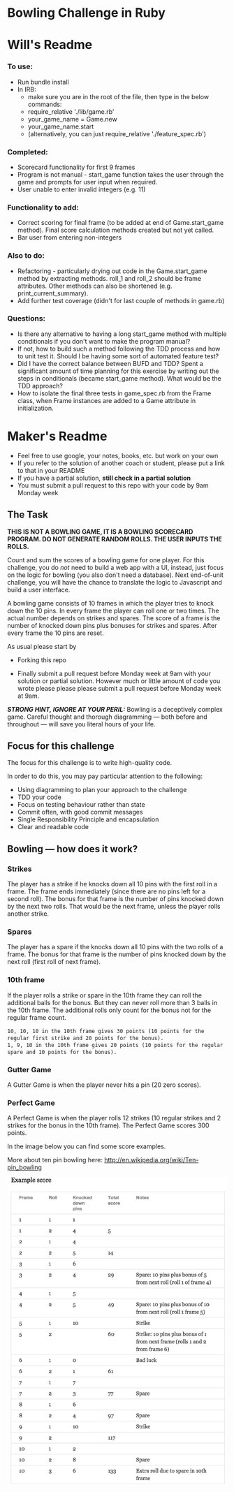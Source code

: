 Bowling Challenge in Ruby
=================

Will's Readme
=================

### To use:
* Run bundle install
* In IRB:
  * make sure you are in the root of the file, then type in the below commands:
  * require_relative './lib/game.rb'
  * your_game_name = Game.new
  * your_game_name.start
  * (alternatively, you can just require_relative './feature_spec.rb')

### Completed:
* Scorecard functionality for first 9 frames
* Program is not manual - start_game function takes the user through the game and prompts for user input when required.
* User unable to enter invalid integers (e.g. 11)

### Functionality to add:
* Correct scoring for final frame (to be added at end of Game.start_game method). Final score calculation methods created but not yet called.
* Bar user from entering non-integers

### Also to do:
* Refactoring - particularly drying out code in the Game.start_game method by extracting methods. roll_1 and roll_2 should be frame attributes. Other methods can also be shortened (e.g. print_current_summary).
* Add further test coverage (didn't for last couple of methods in game.rb)


### Questions:
* Is there any alternative to having a long start_game method with multiple conditionals if you don't want to make the program manual?
* If not, how to build such a method following the TDD process and how to unit test it. Should I be having some sort of automated feature test?
* Did I have the correct balance between BUFD and TDD? Spent a significant amount of time planning for this exercise by writing out the steps in conditionals (became start_game method). What would be the TDD approach?
* How to isolate the final three tests in game_spec.rb from the Frame class, when Frame instances are added to a Game attribute in initialization.


Maker's Readme
=================

* Feel free to use google, your notes, books, etc. but work on your own
* If you refer to the solution of another coach or student, please put a link to that in your README
* If you have a partial solution, **still check in a partial solution**
* You must submit a pull request to this repo with your code by 9am Monday week

## The Task

**THIS IS NOT A BOWLING GAME, IT IS A BOWLING SCORECARD PROGRAM. DO NOT GENERATE RANDOM ROLLS. THE USER INPUTS THE ROLLS.**

Count and sum the scores of a bowling game for one player. For this challenge, you do _not_ need to build a web app with a UI, instead, just focus on the logic for bowling (you also don't need a database). Next end-of-unit challenge, you will have the chance to translate the logic to Javascript and build a user interface.

A bowling game consists of 10 frames in which the player tries to knock down the 10 pins. In every frame the player can roll one or two times. The actual number depends on strikes and spares. The score of a frame is the number of knocked down pins plus bonuses for strikes and spares. After every frame the 10 pins are reset.

As usual please start by

* Forking this repo

* Finally submit a pull request before Monday week at 9am with your solution or partial solution.  However much or little amount of code you wrote please please please submit a pull request before Monday week at 9am. 

___STRONG HINT, IGNORE AT YOUR PERIL:___ Bowling is a deceptively complex game. Careful thought and thorough diagramming — both before and throughout — will save you literal hours of your life.

## Focus for this challenge
The focus for this challenge is to write high-quality code.

In order to do this, you may pay particular attention to the following:
* Using diagramming to plan your approach to the challenge
* TDD your code
* Focus on testing behaviour rather than state
* Commit often, with good commit messages
* Single Responsibility Principle and encapsulation
* Clear and readable code

## Bowling — how does it work?

### Strikes

The player has a strike if he knocks down all 10 pins with the first roll in a frame. The frame ends immediately (since there are no pins left for a second roll). The bonus for that frame is the number of pins knocked down by the next two rolls. That would be the next frame, unless the player rolls another strike.

### Spares

The player has a spare if the knocks down all 10 pins with the two rolls of a frame. The bonus for that frame is the number of pins knocked down by the next roll (first roll of next frame).

### 10th frame

If the player rolls a strike or spare in the 10th frame they can roll the additional balls for the bonus. But they can never roll more than 3 balls in the 10th frame. The additional rolls only count for the bonus not for the regular frame count.

    10, 10, 10 in the 10th frame gives 30 points (10 points for the regular first strike and 20 points for the bonus).
    1, 9, 10 in the 10th frame gives 20 points (10 points for the regular spare and 10 points for the bonus).

### Gutter Game

A Gutter Game is when the player never hits a pin (20 zero scores).

### Perfect Game

A Perfect Game is when the player rolls 12 strikes (10 regular strikes and 2 strikes for the bonus in the 10th frame). The Perfect Game scores 300 points.

In the image below you can find some score examples.

More about ten pin bowling here: http://en.wikipedia.org/wiki/Ten-pin_bowling

![Ten Pin Score Example](images/example_ten_pin_scoring.png)
